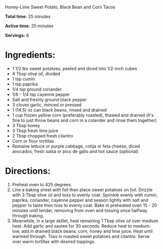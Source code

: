 Honey-Lime Sweet Potato, Black Bean and Corn Tacos

**Total time:** 25 minutes

**Active time:** 25 minutes

**Servings:** 6

# Ingredients:

* 1 1/2 lbs sweet potatoes, peeled and diced into 1/2-inch cubes
* 4 Tbsp olive oil, divided
* 1 tsp cumin
* 1 tsp paprika
* 1/4 tsp ground coriander
* 1/8 - 1/4 tsp cayenne pepper
* Salt and freshly ground black pepper
* 3 cloves garlic, minced or pressed
* 1 (14.5) oz can black beans, rinsed and drained
* 1 cup frozen yellow corn (preferably roasted), thawed and drained (it's fine to just throw beans and corn in a colander and rinse them together)
* 3 Tbsp honey
* 3 Tbsp fresh lime juice
* 2 Tbsp chopped fresh cilantro
* Corn or flour tortillas
* Romaine lettuce or purple cabbage, cotija or feta cheese, diced avocados, fresh salsa or pico de gallo and hot sauce (optional)

# Directions:
1. Preheat oven to 425 degrees.
2. Line a baking sheet with foil then place sweet potatoes on foil. Drizzle with 3 Tbsp olive oil and toss to evenly coat. Sprinkle evenly with cumin, paprika, coriander, cayenne pepper and season lightly with salt and pepper to taste then toss to evenly coat. Bake in preheated oven 15 - 20 minutes until tender, removing from oven and tossing once halfway through baking.
3. Meanwhile, in a large skillet, heat remaining 1 Tbsp olive oil over medium heat. Add garlic and sautee for 30 seconds. Reduce heat to medium-low, add in drained black beans, corn, honey and lime juice. Heat until warmed through. Toss in roasted sweet potatoes and cilantro. Serve over warm tortillas with desired toppings.

